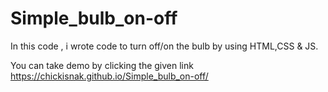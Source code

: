 # Simple_bulb_on-off
In this code , i wrote code to turn off/on the bulb by using HTML,CSS & JS.

You can take demo by clicking the given link 
https://chickisnak.github.io/Simple_bulb_on-off/
